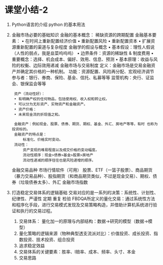 # 课堂小结-2

1. Python语言的介绍
	python 的基本用法
2. 金融市场必要的基础知识
	金融的基本概念：
		稀缺资源的跨期配置
		金融基本要素：
		• 在时间上重新配置经济价值
		• 重新配置风险
		• 重新配置资本
		• 扩展资源重新配置的渠道与复杂程度
	金融学的假设与概念
		• 基本假设：理性人假说（人性的弱点，我是韭菜呜呜呜）
		• 边界条件：资源的稀缺性 & 制度费用
		• 重要概念：选择、机会成本、偏好、效用、信息、预测
		• 基本原理：收益与风险的权衡、边际效用递减
	金融市场与交易制度
		定义：金融市场是交易金融资产并确定其价格的一种机制。
		功能：资源配置、风险再分配、宏观经济调节
		参与者：银行、券商、保险、基金、信托、私募等等
		监管机构：央行、证监会、银保监会等等
		
		资产（流动性好）：
		• 有明确产权的任何物品，包括使用权、收入权和转让权。
		• 可以分为无形资产、实物资产和金融资产。
		• 资产价格：
		• 未来现金流的折现值之和。
	
		金融资产：例如现金、股票、债券、期货、期权、基金、外汇、房地产等等，有时 也称为投资标的。
		金融资产的特点是：
			标准化、价格实时变动。
		流动性：
			资产变现的难易程度以及成交价格的变动幅度。
			流动性顺序：现金>债券>基金>股票>房地产
			流动性递减的顺序往往也是风险递增的顺序。

	金融交易品种
		市场行情软件（可用）
		股票、ETF（一篮子股票）、商品期货（暴力交易品种）、股指期货（和商品期货类似，不过是现金交易）、期权、债券（垃圾债券太多）、外汇
	金融市场指数
	
3. 打造稳定交易体系的逻辑基础
	交易对应的是一系列的决策：系统性、计划性、纪律性、严谨性
												定期 重复 检验
	FBDQA所定义的量化交易：通过系统性方法和程序化手段，进行交易模式发现及交易策略构造，并借助计算机系统进行验证和执行的交易过程。
	1. 交易体系：
		量化加一的原理与内部结构：数据->研究的模型（数据->模型）
	2. 量化策略的逻辑来源（物种典型透支流派对比）：价值投资、成长投资、指数投资、技术投资、组合投资
	3. 追求稳定效益
	4. 交易体系的关键要素：胜率、l赔率、成本、频率、头寸、本金
	5. 交易思路
